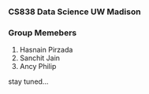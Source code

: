 ### CS838 Data Science UW Madison

### Group Memebers
1. Hasnain Pirzada
2. Sanchit Jain
3. Ancy Philip

stay tuned...

